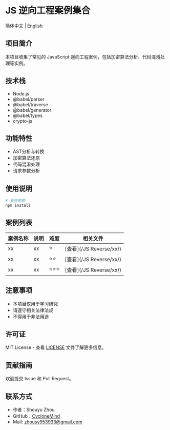 # JS 逆向工程案例集合

简体中文 | [English](README_en_us.md)

## 项目简介

本项目收集了常见的 JavaScript 逆向工程案例，包括加密算法分析、代码混淆处理等实例。

## 技术栈

- Node.js
- @babel/parser
- @babel/traverse
- @babel/generator
- @babel/types
- crypto-js

## 功能特性

- AST分析与转换
- 加密算法还原
- 代码混淆处理
- 请求参数分析

## 使用说明

```bash
# 安装依赖
npm install
```

## 案例列表

| 案例名称 | 说明 | 难度 | 相关文件 |
|---------|------|------|----------|
| xx | xx | ⭐️ | [查看](/JS Reverse/xx/) |
| xx | xx | ⭐️⭐️ | [查看](/JS Reverse/xx/) |
| xx | xx | ⭐️⭐️⭐️ | [查看](/JS Reverse/xx/) |

## 注意事项

- 本项目仅用于学习研究
- 请遵守相关法律法规
- 不得用于非法用途

## 许可证

MIT License - 查看 [LICENSE](LICENSE) 文件了解更多信息。

## 贡献指南

欢迎提交 Issue 和 Pull Request。

## 联系方式

- 作者：Shouyu Zhou
- GitHub：[CycloneMind](https://github.com/CycloneMind/)
- Mail: [zhousy953933@gmail.com](zhousy953933@gmail.com)
  